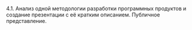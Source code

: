 4.1. Анализ одной методологии разработки программных продуктов и создание презентации с её кратким описанием. Публичное представление. 
